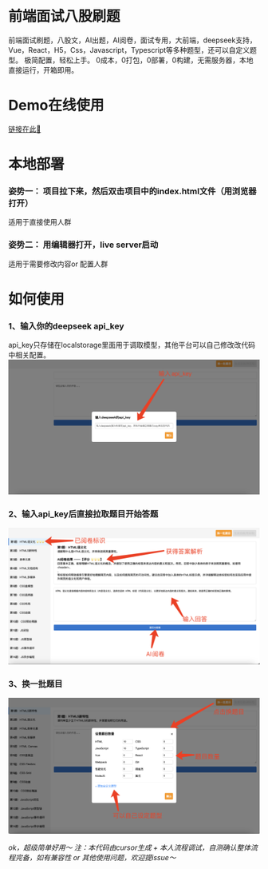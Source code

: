 # 前端面试八股刷题
前端面试刷题，八股文，AI出题，AI阅卷，面试专用，大前端，deepseek支持，Vue，React，H5，Css，Javascript，Typescript等多种题型，还可以自定义题型。
极简配置，轻松上手。
0成本，0打包，0部署，0构建，无需服务器，本地直接运行，开箱即用。

# Demo在线使用
[链接在此🔗](https://practice.ainsure.top/)

# 本地部署
### 姿势一： 项目拉下来，然后双击项目中的index.html文件（用浏览器打开）
适用于直接使用人群

### 姿势二： 用编辑器打开，live server启动
适用于需要修改内容or 配置人群

# 如何使用
### 1、输入你的deepseek api_key
api_key只存储在localstorage里面用于调取模型，其他平台可以自己修改改代码中相关配置。
![输入Api_key](./demo/1.jpg)

### 2、输入api_key后直接拉取题目开始答题
![答题](./demo/2.jpg)

### 3、换一批题目
![答题](./demo/3.jpg)

*ok，超级简单好用～
注：本代码由cursor生成 + 本人流程调试，自测确认整体流程完备，如有兼容性 or 其他使用问题，欢迎提issue～*